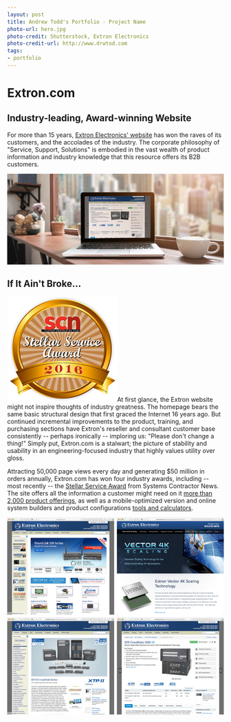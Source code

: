 ```yaml
---
layout: post
title: Andrew Todd's Portfolio - Project Name
photo-url: hero.jpg
photo-credit: Shutterstock, Extron Electronics
photo-credit-url: http://www.drwtod.com
tags:
- portfolio
---
```


<link rel="stylesheet" type="text/css" href="/portfolio.css">

# Extron.com

## Industry-leading, Award-winning Website

For more than 15 years, [Extron Electronics' website][1] has won the raves of its customers, and the accolades of the industry. The corporate philosophy of "Service, Support, Solutions" is embodied in the vast wealth of product information and industry knowledge that this resource offers its B2B customers.

<p class="filler-background-dark">
    <img src="product-page.jpg" class="floatcenter" />
</p>

## If It Ain't Broke...

<img src="scn-2016.jpg" class="floatright" />At first glance, the Extron website might not inspire thoughts of industry greatness. The homepage bears the same basic structural design that first graced the Internet 16 years ago. But continued incremental improvements to the product, training, and purchasing sections have Extron's reseller and consultant customer base consistently -- perhaps ironically -- imploring us: "Please don't change a thing!" Simply put, Extron.com is a stalwart; the picture of stability and usability in an engineering-focused industry that highly values utility over gloss.

Attracting 50,000 page views every day and generating $50 million in orders annually, Extron.com has won four industry awards, including -- most recently -- the [Stellar Service Award][4] from Systems Contractor News. The site offers all the information a customer might need on it [more than 2,000 product offerings][2], as well as a mobile-optimized version and online system builders and product configurations [tools and calculators][3].

<p class="filler-background-dark">
    <img src="screens.jpg" class="floatcenter" />
</p>

[1]: http://www.extron.com/ "Extron Electronics"
[2]: http://www.extron.com/product "Extron Electronics Products"
[3]: http://www.extron.com/tools "Extron Electronics Tools"
[4]: http://www.avnetwork.com/article.aspx?articleid=123515 "2016 SCN Stellar Service Awards Winners"
